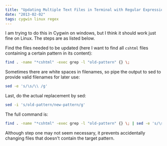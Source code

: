 ```yaml
---
title: "Updating Multiple Text Files in Terminal with Regular Expression"
date: "2013-02-02"
tags: cygwin linux regex
---
```


I am trying to do this in Cygwin on windows, but I think it should work just fine on Linux. The steps are as listed below.

Find the files needed to be updated (here I want to find all `cshtml` files containing a certain pattern in its content):

```bash
find . -name "*cshtml" -exec grep -l "old-pattern" {} \;
```

Sometimes there are white spaces in filenames, so pipe the output to sed to provide valid filenames for later use:

```bash
sed -e 's/\s/\\ /g'
```

Last, do the actual replacement by sed:

```bash
sed -i 's/old-pattern/new-pattern/g'
```

The full command is:

```bash
find . -name "*cshtml" -exec grep -l "old-pattern" {} \; | sed -e 's/\s/\\ /g' | sed -i 's/old-pattern/new-pattern/g'
```

Although step one may not seem necessary, it prevents accidentally changing files that doesn't contain the target pattern.
